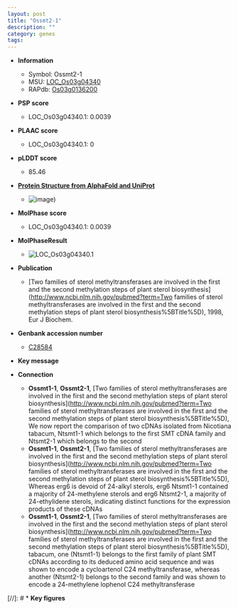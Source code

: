```yaml
---
layout: post
title: "Ossmt2-1"
description: ""
category: genes
tags: 
---
```


* **Information**  
    + Symbol: Ossmt2-1  
    + MSU: [LOC_Os03g04340](http://rice.plantbiology.msu.edu/cgi-bin/ORF_infopage.cgi?orf=LOC_Os03g04340)  
    + RAPdb: [Os03g0136200](http://rapdb.dna.affrc.go.jp/viewer/gbrowse_details/irgsp1?name=Os03g0136200)  

* **PSP score**  
    + LOC_Os03g04340.1: 0.0039 

* **PLAAC score**  
    + LOC_Os03g04340.1: 0 

* **pLDDT score**
    + 85.46

* **[Protein Structure from AlphaFold and UniProt](https://www.uniprot.org/uniprotkb/O82427/entry#structure)**
    + ![image](https://ricepsp.github.io/images/E-O/AF-O82427-F1.png))

* **MolPhase score**
    + LOC_Os03g04340.1: 0.0039

* **MolPhaseResult**
    + ![LOC_Os03g04340.1](https://ricepsp.github.io/pictures/LOC_Os03g/LOC_Os03g04340.1.png)

* **Publication**  
    + [Two families of sterol methyltransferases are involved in the first and the second methylation steps of plant sterol biosynthesis](http://www.ncbi.nlm.nih.gov/pubmed?term=Two families of sterol methyltransferases are involved in the first and the second methylation steps of plant sterol biosynthesis%5BTitle%5D), 1998, Eur J Biochem.

* **Genbank accession number**  
    + [C28584](http://www.ncbi.nlm.nih.gov/nuccore/C28584)

* **Key message**  

* **Connection**  
    + __Ossmt1-1__, __Ossmt2-1__, [Two families of sterol methyltransferases are involved in the first and the second methylation steps of plant sterol biosynthesis](http://www.ncbi.nlm.nih.gov/pubmed?term=Two families of sterol methyltransferases are involved in the first and the second methylation steps of plant sterol biosynthesis%5BTitle%5D), We now report the comparison of two cDNAs isolated from Nicotiana tabacum, Ntsmt1-1 which belongs to the first SMT cDNA family and Ntsmt2-1 which belongs to the second
    + __Ossmt1-1__, __Ossmt2-1__, [Two families of sterol methyltransferases are involved in the first and the second methylation steps of plant sterol biosynthesis](http://www.ncbi.nlm.nih.gov/pubmed?term=Two families of sterol methyltransferases are involved in the first and the second methylation steps of plant sterol biosynthesis%5BTitle%5D), Whereas erg6 is devoid of 24-alkyl sterols, erg6 Ntsmt1-1 contained a majority of 24-methylene sterols and erg6 Ntsmt2-1, a majority of 24-ethylidene sterols, indicating distinct functions for the expression products of these cDNAs
    + __Ossmt1-1__, __Ossmt2-1__, [Two families of sterol methyltransferases are involved in the first and the second methylation steps of plant sterol biosynthesis](http://www.ncbi.nlm.nih.gov/pubmed?term=Two families of sterol methyltransferases are involved in the first and the second methylation steps of plant sterol biosynthesis%5BTitle%5D), tabacum, one (Ntsmt1-1) belongs to the first family of plant SMT cDNAs according to its deduced amino acid sequence and was shown to encode a cycloartenol C24 methyltransferase, whereas another (Ntsmt2-1) belongs to the second family and was shown to encode a 24-methylene lophenol C24 methyltransferase

[//]: # * **Key figures**  


